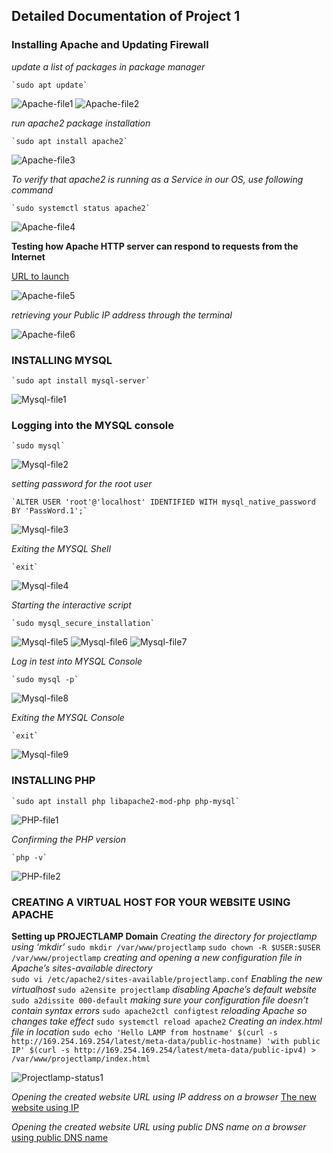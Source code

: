## Detailed Documentation of Project 1
### Installing Apache and Updating Firewall

*update a list of packages in package manager*

	`sudo apt update`

![Apache-file1](./Images/Apache-file1.PNG)
![Apache-file2](./Images/Apache-file2.PNG)
    
*run apache2 package installation*

    `sudo apt install apache2`

![Apache-file3](./Images/Apache-file3.PNG)

*To verify that apache2 is running as a Service in our OS, use following command*

    `sudo systemctl status apache2`

![Apache-file4](./Images/Apache-file4.PNG)

    
**Testing how Apache HTTP server can respond to requests from the Internet**

[URL to launch](http://34.207.253.203:80)

![Apache-file5](./Images/Apache-file5.PNG)


*retrieving your Public IP address through the terminal*

![Apache-file6](./Images/Apache-file6.PNG)


### INSTALLING MYSQL

    `sudo apt install mysql-server`

![Mysql-file1](./Images/Mysql-file1.PNG)

 ### Logging into the MYSQL console

    `sudo mysql`

![Mysql-file2](./Images/Mysql-file2.PNG)

*setting password for the root user*

    `ALTER USER 'root'@'localhost' IDENTIFIED WITH mysql_native_password BY 'PassWord.1';`

![Mysql-file3](./Images/Mysql-file3.PNG)


*Exiting the MYSQL Shell*

    `exit`

![Mysql-file4](./Images/Mysql-file4.PNG)



*Starting the interactive script*

    `sudo mysql_secure_installation`

![Mysql-file5](./Images/Mysql-file5.PNG)
![Mysql-file6](./Images/Mysql-file6.PNG)
![Mysql-file7](./Images/Mysql-file7.PNG)


*Log in test into MYSQL Console*

    `sudo mysql -p`

![Mysql-file8](./Images/Mysql-file8.PNG)


*Exiting the MYSQL Console*

    `exit`
    
![Mysql-file9](./Images/Mysql-file9.PNG)


### INSTALLING PHP

    `sudo apt install php libapache2-mod-php php-mysql`

![PHP-file1](./Images/PHP-file1.PNG)


*Confirming the PHP version*

    `php -v`

![PHP-file2](./Images/PHP-file2.PNG)


### CREATING A VIRTUAL HOST FOR YOUR WEBSITE USING APACHE
**Setting up PROJECTLAMP Domain**
*Creating the directory for projectlamp using ‘mkdir’*
    `sudo mkdir /var/www/projectlamp`
    `sudo chown -R $USER:$USER /var/www/projectlamp`
*creating and opening a new configuration file in Apache’s sites-available directory*  
    `sudo vi /etc/apache2/sites-available/projectlamp.conf`
*Enabling the new virtualhost*
    `sudo a2ensite projectlamp`
*disabling Apache’s default website*
    `sudo a2dissite 000-default`
*making sure your configuration file doesn’t contain syntax errors*
    `sudo apache2ctl configtest`
*reloading Apache so changes take effect*
    `sudo systemctl reload apache2`
*Creating an index.html file in location*
    `sudo echo 'Hello LAMP from hostname' $(curl -s http://169.254.169.254/latest/meta-data/public-hostname) 'with public IP' $(curl -s http://169.254.169.254/latest/meta-data/public-ipv4) > /var/www/projectlamp/index.html`
    
![Projectlamp-status1](./Images/Projectlamp-status1.PNG)

*Opening the created website URL using IP address on a browser*
[The new website using IP](http://34.207.253.203/)

*Opening the created website URL using public DNS name on a browser*
[using public DNS name](http://ec2-34-207-253-203.compute-1.amazonaws.com/)